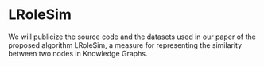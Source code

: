 # LRoleSim
We will publicize the source code and the datasets used in our paper of the proposed algorithm LRoleSim, a measure for representing the similarity between two nodes in Knowledge Graphs.
